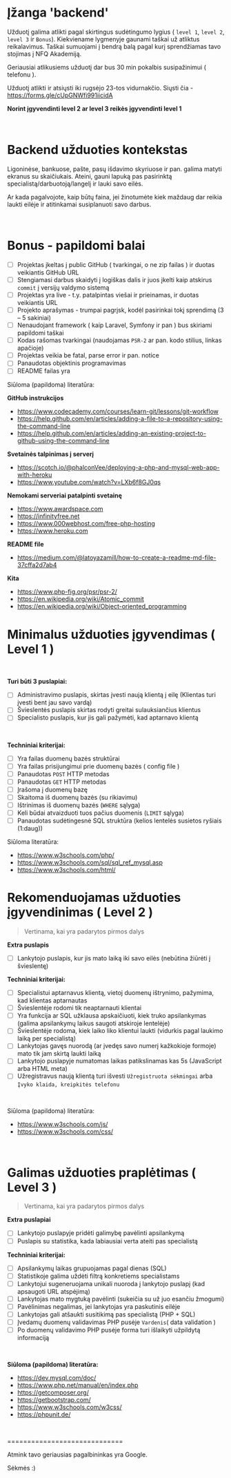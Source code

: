 Įžanga 'backend'
==========

Užduotį galima atlikti pagal skirtingus sudėtingumo lygius ( `level 1`, `level 2`, `level 3` ir `Bonus`). Kiekviename lygmenyje gaunami taškai už atliktus reikalavimus. Taškai sumuojami į bendrą balą pagal kurį sprendžiamas tavo stojimas į NFQ Akademiją.

Geriausiai atlikusiems užduotį dar bus 30 min pokalbis susipažinimui ( telefonu ).

Užduotį atlikti ir atsiųsti iki rugsėjo 23-tos vidurnakčio.
Siųsti čia - https://forms.gle/cUpGNWfi991iicidA

**Norint įgyvendinti level 2 ar level 3 reikės įgyvendinti level 1**

 

Backend užduoties kontekstas
==========

Ligoninėse, bankuose, pašte, pasų išdavimo skyriuose ir pan. galima matyti ekranus su skaičiukais.
Ateini, gauni lapuką pas pasirinktą specialistą/darbuotoją/langelį ir lauki savo eilės.

Ar kada pagalvojote, kaip būtų faina,
jei žinotumėte kiek maždaug dar reikia laukti eilėje ir atitinkamai susiplanuoti savo darbus.

 

Bonus - papildomi balai
==========

- [ ] Projektas įkeltas į public GitHub ( tvarkingai, o ne zip failas ) ir duotas veikiantis GitHub URL
- [ ] Stengiamasi darbus skaidyti į logiškas dalis ir juos įkelti kaip atskirus `commit` į versijų valdymo sistemą
- [ ] Projektas yra live - t.y. patalpintas viešai ir prieinamas, ir duotas veikiantis URL
- [ ] Projekto aprašymas - trumpai pagrįsk, kodėl pasirinkai tokį sprendimą (3 – 5 sakiniai)
- [ ] Nenaudojant framework ( kaip Laravel, Symfony ir pan ) bus skiriami papildomi taškai
- [ ] Kodas rašomas tvarkingai (naudojamas `PSR-2` ar pan. kodo stilius, linkas apačioje)
- [ ] Projektas veikia be fatal, parse error ir pan. notice
- [ ] Panaudotas objektinis programavimas
- [ ] README failas yra

Siūloma (papildoma) literatūra:

**GitHub instrukcijos**
* https://www.codecademy.com/courses/learn-git/lessons/git-workflow
* https://help.github.com/en/articles/adding-a-file-to-a-repository-using-the-command-line
* https://help.github.com/en/articles/adding-an-existing-project-to-github-using-the-command-line

**Svetainės talpinimas į serverį**
* https://scotch.io/@phalconVee/deploying-a-php-and-mysql-web-app-with-heroku
* https://www.youtube.com/watch?v=LXb6f8GJ0qs

**Nemokami serveriai patalpinti svetainę**
* https://www.awardspace.com
* https://infinityfree.net
* https://www.000webhost.com/free-php-hosting
* https://www.heroku.com

**README file**
* https://medium.com/@latoyazamill/how-to-create-a-readme-md-file-37cffa2d7ab4

**Kita**
* https://www.php-fig.org/psr/psr-2/
* https://en.wikipedia.org/wiki/Atomic_commit
* https://en.wikipedia.org/wiki/Object-oriented_programming

Minimalus užduoties įgyvendimas ( Level 1 )
===============================

 

**Turi būti 3 puslapiai:**
- [ ] Administravimo puslapis, skirtas įvesti naują klientą į eilę (Klientas turi įvesti bent jau savo vardą)
- [ ] Švieslentės puslapis skirtas rodyti greitai sulauksiančius klientus
- [ ] Specialisto puslapis, kur jis gali pažymėti, kad aptarnavo klientą

 

**Techniniai kriterijai:**

- [ ] Yra failas duomenų bazės struktūrai
- [ ] Yra failas prisijungimui prie duomenų bazės ( config file )
- [ ] Panaudotas `POST` HTTP metodas
- [ ] Panaudotas `GET` HTTP metodas
- [ ] Įrašoma į duomenų bazę
- [ ] Skaitoma iš duomenų bazės (su rikiavimu)
- [ ] Ištrinimas iš duomenų bazės (`WHERE` sąlyga)
- [ ] Keli būdai atvaizduoti tuos pačius duomenis (`LIMIT` sąlyga)
- [ ] Panaudotas sudėtingesnė SQL struktūra (kelios lentelės susietos ryšiais (1:daug))

Siūloma literatūra:
* https://www.w3schools.com/php/
* https://www.w3schools.com/sql/sql_ref_mysql.asp
* https://www.w3schools.com/html/

Rekomenduojamas užduoties įgyvendinimas ( Level 2 )
=======================================

> Vertinama, kai yra padarytos pirmos dalys

**Extra puslapis**
- [ ] Lankytojo puslapis, kur jis mato laiką iki savo eilės (nebūtina žiūrėti į švieslentę)

**Techniniai kriterijai:**
- [ ] Specialistui aptarnavus klientą, vietoj duomenų ištrynimo, pažymima, kad klientas aptarnautas
- [ ] Švieslentėje rodomi tik neaptarnauti klientai
- [ ] Yra funkcija ar SQL užklausa apskaičiuoti, kiek truko apsilankymas (galima apsilankymų laikus saugoti atskiroje lentelėje)
- [ ] Švieslentėje rodoma, kiek laiko liko klientui laukti (vidurkis pagal laukimo laiką per specialistą)
- [ ] Lankytojas gavęs nuorodą (ar įvedęs savo numerį kažkokioje formoje) mato tik jam skirtą laukti laiką
- [ ] Lankytojo puslapyje numatomas laikas patikslinamas kas 5s (JavaScript arba HTML meta)
- [ ] Užregistravus naują klientą turi išvesti `Užregistruota sėkmingai` arba `Įvyko klaida, kreipkitės telefonu`

 

Siūloma (papildoma) literatūra:
* https://www.w3schools.com/js/
* https://www.w3schools.com/css/

 

Galimas užduoties praplėtimas ( Level 3 )
=============================

> Vertinama, kai yra padarytos pirmos dalys

**Extra puslapiai**
- [ ] Lankytojo puslapyje pridėti galimybę pavėlinti apsilankymą
- [ ] Puslapis su statistika, kada labiausiai verta ateiti pas specialistą

**Techniniai kriterijai:**
- [ ] Apsilankymų laikas grupuojamas pagal dienas (SQL)
- [ ] Statistikoje galima uždėti filtrą konkretiems specialistams
- [ ] Lankytojui sugeneruojama unikali nuoroda į lankytojo puslapį (kad apsaugoti URL atspėjimą)
- [ ] Lankytojas mato mygtuką pavėlinti (sukeičia su už juo esančiu žmogumi)
- [ ] Pavėlinimas negalimas, jei lankytojas yra paskutinis eilėje
- [ ] Lankytojas gali atšaukti susitikimą pas specialistą (PHP + SQL)
- [ ] Įvedamų duomenų validavimas PHP pusėje `Vardenis`( data validation )
- [ ] Po duomenų validavimo PHP pusėje forma turi išlaikyti užpildytą informaciją

 

**Siūloma (papildoma) literatūra:**
* https://dev.mysql.com/doc/
* https://www.php.net/manual/en/index.php
* https://getcomposer.org/
* https://getbootstrap.com/
* https://www.w3schools.com/w3css/
* https://phpunit.de/

 

=============================

Atmink tavo geriausias pagalbininkas yra Google.

Sėkmės :)
